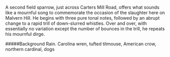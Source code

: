 A second field sparrow, just across Carters Mill Road, offers what sounds like a mournful song to commemorate the occasion of the slaughter here on Malvern Hill. He begins with three pure tonal notes, followed by an abrupt change to a rapid trill of down-slurred whistles. Over and over, with essentially no variation except the number of bounces in the trill, he repeats his mournful dirge.
 
#####Background
Rain. Carolina wren, tufted titmouse, American crow, northern cardinal, dogs
